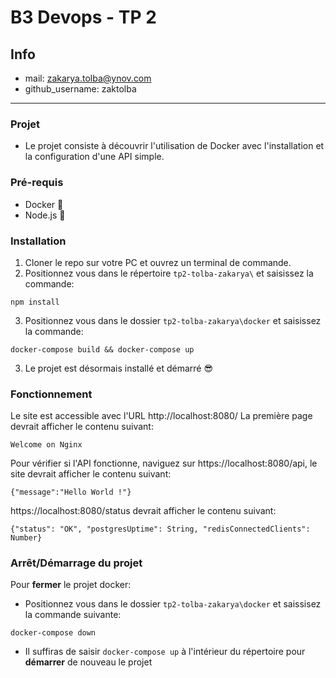 # B3 Devops - TP 2
## Info
- mail: zakarya.tolba@ynov.com
- github_username: zaktolba

----

### Projet
- Le projet consiste à découvrir l'utilisation de Docker avec l'installation et la configuration d'une API simple.

 ### Pré-requis
 * Docker 🐳
 * Node.js 💚
 

 ### Installation
1) Cloner le repo sur votre PC et ouvrez un terminal de commande.
2) Positionnez vous dans le répertoire `tp2-tolba-zakarya\` et saisissez la commande:

```npm install```

3) Positionnez vous dans le dossier `tp2-tolba-zakarya\docker` et saisissez la commande:

```docker-compose build && docker-compose up```


3) Le projet est désormais installé et démarré 😎

### Fonctionnement
Le site est accessible avec l'URL http://localhost:8080/
La première page devrait afficher le contenu suivant:
```
Welcome on Nginx
```

Pour vérifier si l'API fonctionne, naviguez sur https://localhost:8080/api, le site devrait afficher le contenu suivant:

```
{"message":"Hello World !"}
```

https://localhost:8080/status devrait afficher le contenu suivant:
```
{"status": "OK", "postgresUptime": String, "redisConnectedClients": Number}
```

### Arrêt/Démarrage du projet

Pour **fermer** le projet docker:

* Positionnez vous dans le dossier `tp2-tolba-zakarya\docker` et saissisez la commande suivante:

```docker-compose down```

* Il suffiras de saisir ```docker-compose up``` à l'intérieur du répertoire pour **démarrer** de nouveau le projet
